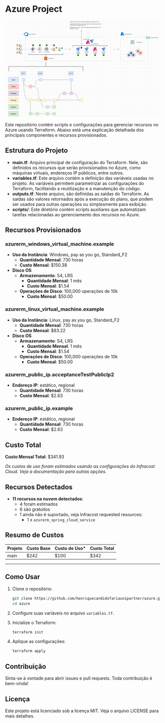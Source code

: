 # Azure Project

![projeto](spring-apps\images\projeto.png)

Este repositório contém scripts e configurações para gerenciar recursos no Azure usando Terraform. Abaixo está uma explicação detalhada dos principais componentes e recursos provisionados.

## Estrutura do Projeto

- **main.tf**: Arquivo principal de configuração do Terraform. Nele, são definidos os recursos que serão provisionados no Azure, como máquinas virtuais, endereços IP públicos, entre outros.
- **variables.tf**: Este arquivo contém a definição das variáveis usadas no projeto. As variáveis permitem parametrizar as configurações do Terraform, facilitando a reutilização e a manutenção do código.
- **outputs.tf**: Neste arquivo, são definidas as saídas do Terraform. As saídas são valores retornados após a execução do plano, que podem ser usados para outras operações ou simplesmente para exibição.
- **scripts/**: Este diretório contém scripts auxiliares que automatizam tarefas relacionadas ao gerenciamento dos recursos no Azure.

## Recursos Provisionados

### azurerm_windows_virtual_machine.example

- **Uso da Instância**: Windows, pay as you go, Standard_F2
  - **Quantidade Mensal**: 730 horas
  - **Custo Mensal**: $150.38
- **Disco OS**
  - **Armazenamento**: S4, LRS
    - **Quantidade Mensal**: 1 mês
    - **Custo Mensal**: $1.54
  - **Operações de Disco**: 100,000 operações de 10k
    - **Custo Mensal**: $50.00

### azurerm_linux_virtual_machine.example

- **Uso da Instância**: Linux, pay as you go, Standard_F2
  - **Quantidade Mensal**: 730 horas
  - **Custo Mensal**: $83.22
- **Disco OS**
  - **Armazenamento**: S4, LRS
    - **Quantidade Mensal**: 1 mês
    - **Custo Mensal**: $1.54
  - **Operações de Disco**: 100,000 operações de 10k
    - **Custo Mensal**: $50.00

### azurerm_public_ip.acceptanceTestPublicIp2

- **Endereço IP**: estático, regional
  - **Quantidade Mensal**: 730 horas
  - **Custo Mensal**: $2.63

### azurerm_public_ip.example

- **Endereço IP**: estático, regional
  - **Quantidade Mensal**: 730 horas
  - **Custo Mensal**: $2.63

## Custo Total

**Custo Mensal Total**: $341.93

*Os custos de uso foram estimados usando as configurações do Infracost Cloud. Veja a documentação para outras opções.*

## Recursos Detectados

- **11 recursos na nuvem detectados**:
  - 4 foram estimados
  - 6 são gratuitos
  - 1 ainda não é suportado, veja Infracost requested resources:
    - 1 x `azurerm_spring_cloud_service`

## Resumo de Custos

| Projeto | Custo Base | Custo de Uso* | Custo Total |
|---------|-------------|---------------|-------------|
| main    | $242        | $100          | $342        |

---

## Como Usar

1. Clone o repositório:
    ```sh
    git clone https://github.com/henriquecandidofariaunipartner/azure.git
    cd azure
    ```

2. Configure suas variáveis no arquivo `variables.tf`.

3. Inicialize o Terraform:
    ```sh
    terraform init
    ```

4. Aplique as configurações:
    ```sh
    terraform apply
    ```

## Contribuição

Sinta-se à vontade para abrir issues e pull requests. Toda contribuição é bem-vinda!

## Licença

Este projeto está licenciado sob a licença MIT. Veja o arquivo LICENSE para mais detalhes.
